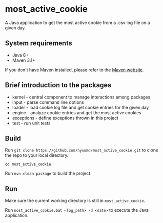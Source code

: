 # most_active_cookie
A Java application to get the most active cookie from a .csv log file on a given day.

## System requirements
* Java 8+
* Maven 3.1+

If you don't have Maven installed, please refer to the [Maven website](https://maven.apache.org/index.html).

## Brief introduction to the packages
* kernel - central component to manage interactions among packages
* input - parse command line options
* loader - load cookie log file and get cookie entries for the given day
* engine - analyze cookie entries and get the most active cookies
* exceptions - define exceptions thrown in this project
* test - run unit tests

## Build
Run `git clone https://github.com/hyxumd/most_active_cookie.git` to clone the repo to your local directory.

`cd most_active_cookie`

Run `mvn clean package` to build the project.

## Run
Make sure the current working directory is still in `most_active_cookie`.

Run `most_active_cookie.bat <log_path> -d <date>` to execute the Java application.
